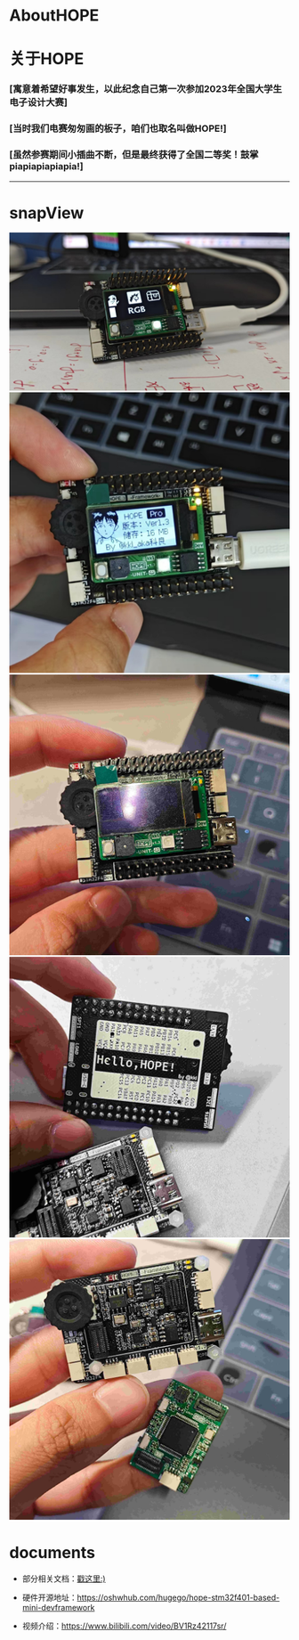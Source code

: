 # AboutHOPE
# 关于HOPE

### [寓意着希望好事发生，以此纪念自己第一次参加2023年全国大学生电子设计大赛]
### [当时我们电赛匆匆画的板子，咱们也取名叫做HOPE!]
### [虽然参赛期间小插曲不断，但是最终获得了全国二等奖！鼓掌piapiapiapiapia!]
---

# snapView

<center><img src="3.pics/index-cover.jpg" width = "" height = ""></center>
<center><img src="3.pics/image-0.jpg" width = "" height = ""></center>
<center><img src="3.pics/image-2.jpg" width = "" height = ""></center>
<center><img src="3.pics/image-3.jpg" width = "" height = ""></center>
<center><img src="3.pics/image-4.jpg" width = "" height = ""></center>

# documents

- 部分相关文档：[戳这里:)](https://zhangkeliang0627.github.io/2024/08/31/谈谈HOPE当中的GUI底层逻辑实现/README/)

- 硬件开源地址：https://oshwhub.com/hugego/hope-stm32f401-based-mini-devframework

- 视频介绍：https://www.bilibili.com/video/BV1Rz42117sr/